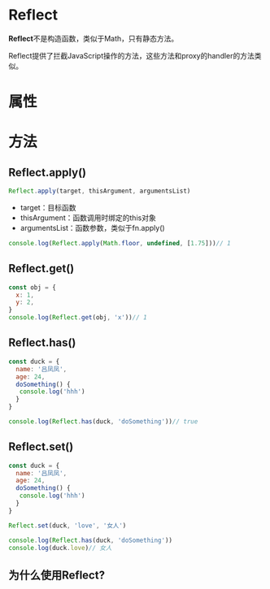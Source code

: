 # Reflect

**Reflect**不是构造函数，类似于Math，只有静态方法。

Reflect提供了拦截JavaScript操作的方法，这些方法和proxy的handler的方法类似。

# 属性

# 方法

## Reflect.apply()

```js
Reflect.apply(target, thisArgument, argumentsList)
```

- target：目标函数
- thisArgument：函数调用时绑定的this对象
- argumentsList：函数参数，类似于fn.apply()

```js
console.log(Reflect.apply(Math.floor, undefined, [1.75]))// 1
```

## Reflect.get()

```js
const obj = {
  x: 1,
  y: 2,
}
console.log(Reflect.get(obj, 'x'))// 1
```

## Reflect.has()

```js
const duck = {
  name: '吕凤凤',
  age: 24,
  doSomething() {
   console.log('hhh')
  }
}

console.log(Reflect.has(duck, 'doSomething'))// true
```

## Reflect.set()

```js
const duck = {
  name: '吕凤凤',
  age: 24,
  doSomething() {
   console.log('hhh')
  }
}

Reflect.set(duck, 'love', '女人')

console.log(Reflect.has(duck, 'doSomething'))
console.log(duck.love)// 女人
```

## 为什么使用Reflect?

